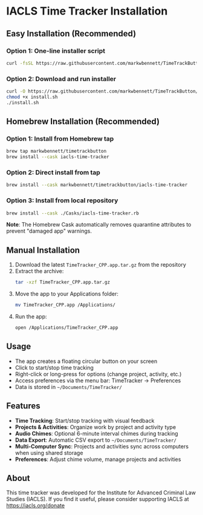 # IACLS Time Tracker Installation

## Easy Installation (Recommended)

### Option 1: One-line installer script
```bash
curl -fsSL https://raw.githubusercontent.com/markwbennett/TimeTrackButton/main/install.sh | bash
```

### Option 2: Download and run installer
```bash
curl -O https://raw.githubusercontent.com/markwbennett/TimeTrackButton/main/install.sh
chmod +x install.sh
./install.sh
```

## Homebrew Installation (Recommended)

### Option 1: Install from Homebrew tap
```bash
brew tap markwbennett/timetrackbutton
brew install --cask iacls-time-tracker
```

### Option 2: Direct install from tap
```bash
brew install --cask markwbennett/timetrackbutton/iacls-time-tracker
```

### Option 3: Install from local repository
```bash
brew install --cask ./Casks/iacls-time-tracker.rb
```

**Note**: The Homebrew Cask automatically removes quarantine attributes to prevent "damaged app" warnings.

## Manual Installation

1. Download the latest `TimeTracker_CPP.app.tar.gz` from the repository
2. Extract the archive:
   ```bash
   tar -xzf TimeTracker_CPP.app.tar.gz
   ```
3. Move the app to your Applications folder:
   ```bash
   mv TimeTracker_CPP.app /Applications/
   ```
4. Run the app:
   ```bash
   open /Applications/TimeTracker_CPP.app
   ```

## Usage

- The app creates a floating circular button on your screen
- Click to start/stop time tracking
- Right-click or long-press for options (change project, activity, etc.)
- Access preferences via the menu bar: TimeTracker → Preferences
- Data is stored in `~/Documents/TimeTracker/`

## Features

- **Time Tracking**: Start/stop tracking with visual feedback
- **Projects & Activities**: Organize work by project and activity type
- **Audio Chimes**: Optional 6-minute interval chimes during tracking
- **Data Export**: Automatic CSV export to `~/Documents/TimeTracker/`
- **Multi-Computer Sync**: Projects and activities sync across computers when using shared storage
- **Preferences**: Adjust chime volume, manage projects and activities

## About

This time tracker was developed for the Institute for Advanced Criminal Law Studies (IACLS). If you find it useful, please consider supporting IACLS at https://iacls.org/donate 